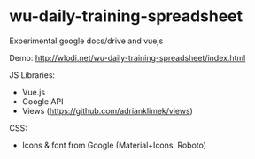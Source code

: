 # wu-daily-training-spreadsheet
Experimental google docs/drive and vuejs

Demo: http://wlodi.net/wu-daily-training-spreadsheet/index.html

JS Libraries:

- Vue.js
- Google API
- Views (https://github.com/adrianklimek/views)

CSS:

- Icons & font from Google (Material+Icons, Roboto)